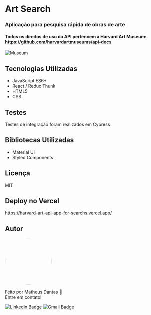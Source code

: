 # Art Search
### Aplicação para pesquisa rápida de obras de arte
#### Todos os direitos de uso da API pertencem à Harvard Art Museum: https://github.com/harvardartmuseums/api-docs

![Museum](https://user-images.githubusercontent.com/3187493/80253872-1a959780-8648-11ea-826c-fc2a8b6cc082.png)

## Tecnologias Utilizadas
 - JavaScript ES6+
 - React / Redux Thunk 
 - HTML5
 - CSS

## Testes
Testes de integração foram realizados em Cypress

## Bibliotecas Utilizadas
 - Material UI
 - Styled Components

## Licença
MIT

## Deploy no Vercel
https://harvard-art-api-app-for-searchs.vercel.app/

## Autor
<a href="https://blog.rocketseat.com.br/author/thiago/">
 <img style="border-radius: 100% !important;" src="https://avatars.githubusercontent.com/matheudantas" width="150px;" alt=""/>
</a>


Feito por Matheus Dantas 🤗
<br/>
Entre em contato!

[![Linkedin Badge](https://img.shields.io/badge/-MatheusDantas-blue?style=flat-square&logo=Linkedin&logoColor=white&link=https://www.linkedin.com/in/matheudantas/)](https://www.linkedin.com/in/matheudantas/) 
[![Gmail Badge](https://img.shields.io/badge/-matheus.7dantas@gmail.com-c14438?style=flat-square&logo=Gmail&logoColor=white&link=mailto:matheus.7dantas@gmail.com)](mailto:matheus.7dantas@gmail.com)
